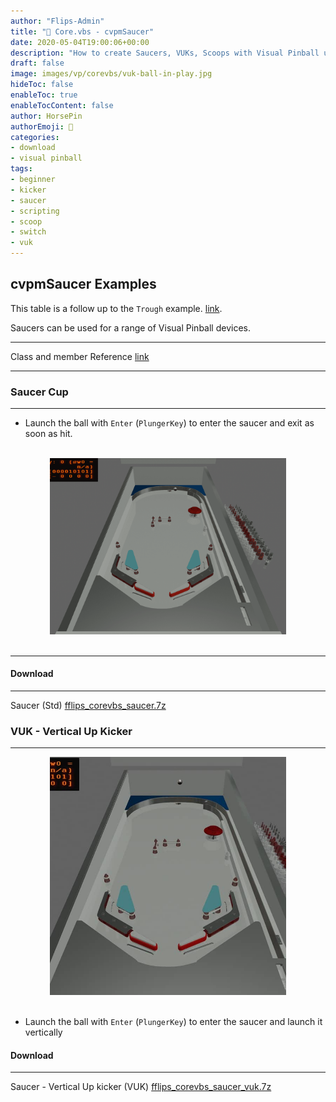 ```yaml
---
author: "Flips-Admin"
title: "📜 Core.vbs - cvpmSaucer"
date: 2020-05-04T19:00:06+00:00
description: "How to create Saucers, VUKs, Scoops with Visual Pinball using cvpmSaucer"
draft: false
image: images/vp/corevbs/vuk-ball-in-play.jpg
hideToc: false
enableToc: true
enableTocContent: false
author: HorsePin
authorEmoji: 🐎
categories:
- download
- visual pinball
tags: 
- beginner
- kicker
- saucer
- scripting
- scoop
- switch
- vuk
---
```


## cvpmSaucer Examples

This table is a follow up to the `Trough` example. [link](/en/simulation/visualpinball/scripting/core-vbs-cvpmtrough/#cvpmtrough-example).

Saucers can be used for a range of Visual Pinball devices.

---

Class and member Reference [link](/en/simulation/visualpinball/scripting/core-vbs/#cvpmsaucer)

---

### Saucer Cup

---

- Launch the ball with `Enter` (`PlungerKey`) to enter the saucer and exit as soon as hit.

<br>
<div id="banner" style="overflow: hidden; display: flex; justify-content:space-around;">
    <div class="" style="max-width: 75%; max-height: 20%;">
        <img src="/images/vp/corevbs/saucer-ball-in-play.png" alt="CvpmSaucer cup Visual Pinball"/>
    </div>
</div>
<br>

---

#### Download
---

Saucer (Std)
[fflips_corevbs_saucer.7z](/dl/examples/corevbs/fflips_corevbs_saucer.7z)

### VUK - Vertical Up Kicker

---

<div id="banner" style="overflow: hidden; display: flex; justify-content:space-around;">
    <div class="" style="max-width: 75%; max-height: 20%;">
        <img src="/images/vp/corevbs/vuk-ball-in-play.jpg" alt="CvpmSaucer VUK Visual Pinball"/>
    </div>
</div>
<br>

- Launch the ball with `Enter` (`PlungerKey`) to enter the saucer and launch it vertically

#### Download
---

Saucer - Vertical Up kicker (VUK)
[fflips_corevbs_saucer_vuk.7z](/dl/examples/corevbs/fflips_corevbs_saucer_vuk.7z)



